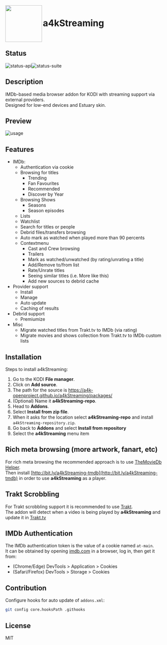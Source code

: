 <img align="left" width="115px" height="115px" src="icon.png">

# a4kStreaming

<br/>

## Status
![status-api](https://github.com/a4k-openproject/a4kStreaming/workflows/API/badge.svg)![status-suite](https://github.com/a4k-openproject/a4kStreaming/workflows/Suite/badge.svg)

## Description

IMDb-based media browser addon for KODI with streaming support via external providers.
<br/>
Designed for low-end devices and Estuary skin.

## Preview
![usage](https://media.giphy.com/media/IdUqHVT9dxgZ5YEObr/source.gif)

## Features
  * IMDb:
    * Authentication via cookie
    * Browsing for titles
      * Trending
      * Fan Favourites
      * Recommended
      * Discover by Year
    * Browsing Shows
      * Seasons
      * Season episodes
    * Lists
    * Watchlist
    * Search for titles or people
    * Debrid files/transfers browsing
    * Auto mark as watched when played more than 90 percents
    * Contextmenu
      * Cast and Crew browsing
      * Trailers
      * Mark as watched/unwatched (by rating/unrating a title)
      * Add/Remove to/from list
      * Rate/Unrate titles
      * Seeing similar titles (i.e. More like this)
      * Add new sources to debrid cache
  * Provider support
    * Install
    * Manage
    * Auto update
    * Caching of results
  * Debrid support
    * Premiumize
  * Misc
    * Migrate watched titles from Trakt.tv to IMDb (via rating)
    * Migrate movies and shows collection from Trakt.tv to IMDb custom lists

## Installation

Steps to install a4kStreaming:
1. Go to the KODI **File manager**.
2. Click on **Add source**.
3. The path for the source is https://a4k-openproject.github.io/a4kStreaming/packages/
4. (Optional) Name it **a4kStreaming-repo**.
5. Head to **Addons**.
6. Select **Install from zip file**.
7. When it asks for the location select **a4kStreaming-repo** and install `a4kStreaming-repository.zip`.
8. Go back to **Addons** and select **Install from repository**
9. Select the **a4kStreaming** menu item

## Rich meta browsing (more artwork, fanart, etc)

For rich meta browsing the recommended approach is to use [TheMovieDb Helper](https://kodi.tv/addon/plugins-video-add-ons/themoviedb-helper).
<br/>
Then install [http://bit.ly/a4kStreaming-tmdb](http://bit.ly/a4kStreaming-tmdb) in order to use **a4kStreaming** as a player.

## Trakt Scrobbling

For Trakt scrobbling support it is recommended to use [Trakt](https://kodi.tv/addon/program-add-ons-scripts/trakt).
<br/>
The addon will detect when a video is being played by **a4kStreaming** and update it in [Trakt.tv](https://trakt.tv)

## IMDb Authentication

The IMDb authentication token is the value of a cookie named `at-main`.
</br>
It can be obtained by opening [imdb.com](https://www.imdb.com) in a browser, log in, then get it from:
* (Chrome/Edge) DevTools > Application > Cookies
* (Safari/Firefox) DevTools > Storage > Cookies

## Contribution

Configure hooks for auto update of `addons.xml`:
```sh
git config core.hooksPath .githooks
```
## License

MIT
